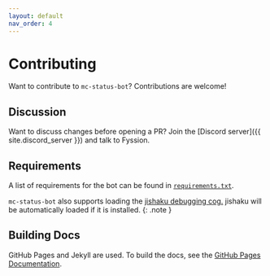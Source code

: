 ```yaml
---
layout: default
nav_order: 4
---
```


# Contributing

Want to contribute to `mc-status-bot`? Contributions are welcome!

## Discussion

Want to discuss changes before opening a PR?
Join the [Discord server]({{ site.discord_server }}) and talk to Fyssion.

## Requirements

A list of requirements for the bot can be found in [`requirements.txt`](https://github.com/Fyssion/mc-status-bot/tree/master/requirements.txt).

`mc-status-bot` also supports loading the [jishaku debugging cog.](https://github.com/Gorialis/jishaku)
jishaku will be automatically loaded if it is installed.
{: .note }

## Building Docs

GitHub Pages and Jekyll are used.
To build the docs, see the [GitHub Pages Documentation](https://docs.github.com/github/working-with-github-pages/testing-your-github-pages-site-locally-with-jekyll).
